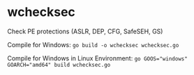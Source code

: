 # wchecksec
Check PE protections (ASLR, DEP, CFG, SafeSEH, GS)

Compile for Windows: `go build -o wchecksec wchecksec.go`

Compile for Windows in Linux Environment: `go GOOS="windows" GOARCH="amd64" build wchecksec.go`

